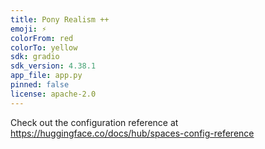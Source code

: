 ```yaml
---
title: Pony Realism ++
emoji: ⚡
colorFrom: red
colorTo: yellow
sdk: gradio
sdk_version: 4.38.1
app_file: app.py
pinned: false
license: apache-2.0
---
```


Check out the configuration reference at https://huggingface.co/docs/hub/spaces-config-reference
